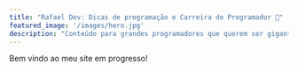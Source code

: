 ```yaml
---
title: "Rafael Dev: Dicas de programação e Carreira de Programador 🚀"
featured_image: '/images/hero.jpg'
description: "Conteúdo para grandes programadores que querem ser gigantes. 💪"
---
```

Bem vindo ao meu site em progresso!
